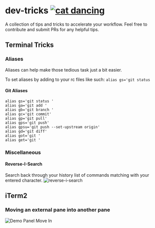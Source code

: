 # dev-tricks [![cat dancing](http://orig06.deviantart.net/3978/f/2009/295/a/4/dancin_cat_by_xxxruno_murochoxxx.gif)](http://xxxruno-murochoxxx.deviantart.com/gallery/)
A collection of tips and tricks to accelerate your workflow. Feel free to contribute and submit PRs for any helpful tips.

## Terminal Tricks
### Aliases
Aliases can help make those tedious task just a bit easier.

To set aliases by adding to your rc files like such: `alias gs='git status`

#### Git Aliases
    alias gs='git status '
    alias ga='git add '
    alias gb='git branch '
    alias gc='git commit'
    alias gp='git pull'
    alias gps='git push'
    alias gpsu='git push --set-upstream origin'
    alias gd='git diff'
    alias got='git '
    alias get='git '

### Miscellaneous 
#### Reverse-I-Search
Search back through your history list of commands matching with your entered character.
![reverse-i-search](http://g.recordit.co/Et4oAhjoYl.gif)

## iTerm2
### Moving an external pane into another pane
![Demo Panel Move In](http://g.recordit.co/K1RGqlpGZX.gif)
